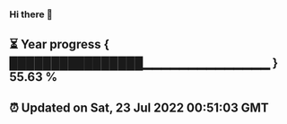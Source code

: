 ### Hi there 👋
⏳ Year progress { ████████████████▁▁▁▁▁▁▁▁▁▁▁▁▁▁ } 55.63 %
---
⏰ Updated on Sat, 23 Jul 2022 00:51:03 GMT
---
